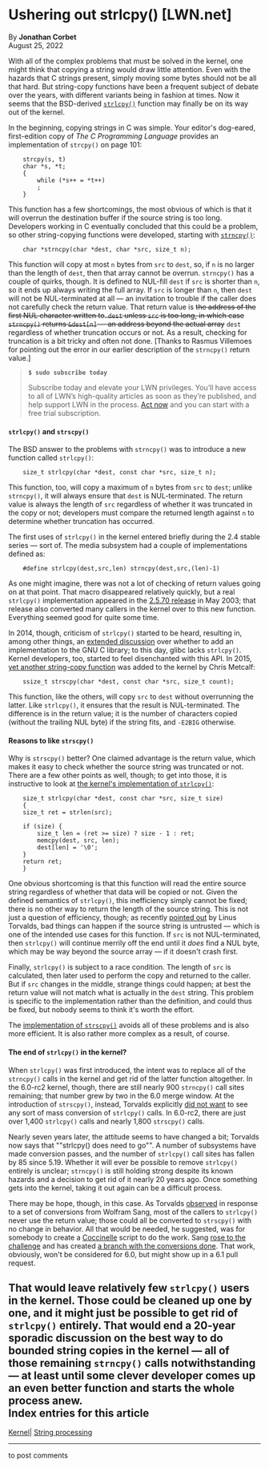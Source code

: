 # Ushering out strlcpy() [LWN.net]

By **Jonathan Corbet**  
August 25, 2022 

With all of the complex problems that must be solved in the kernel, one might think that copying a string would draw little attention. Even with the hazards that C strings present, simply moving some bytes should not be all that hard. But string-copy functions have been a frequent subject of debate over the years, with different variants being in fashion at times. Now it seems that the BSD-derived [`strlcpy()`](https://man.openbsd.org/strlcpy.3) function may finally be on its way out of the kernel. 

In the beginning, copying strings in C was simple. Your editor's dog-eared, first-edition copy of _The C Programming Language_ provides an implementation of `strcpy()` on page 101: 
    
    
        strcpy(s, t)
        char *s, *t;
        {
            while (*s++ = *t++)
    	    ;
        }
    

This function has a few shortcomings, the most obvious of which is that it will overrun the destination buffer if the source string is too long. Developers working in C eventually concluded that this could be a problem, so other string-copying functions were developed, starting with [`strncpy()`](https://man7.org/linux/man-pages/man3/strncpy.3p.html): 
    
    
        char *strncpy(char *dest, char *src, size_t n);
    

This function will copy at most `n` bytes from `src` to `dest`, so, if `n` is no larger than the length of `dest`, then that array cannot be overrun. `strncpy()` has a couple of quirks, though. It is defined to NUL-fill `dest` if `src` is shorter than `n`, so it ends up always writing the full array. If `src` is longer than `n`, then `dest` will not be NUL-terminated at all — an invitation to trouble if the caller does not carefully check the return value. That return value is ~~the address of the first NUL character written to` dest` unless `src` is too long, in which case `strncpy()` returns `&dest[n]` — an address beyond the actual array~~ `dest` regardless of whether truncation occurs or not. As a result, checking for truncation is a bit tricky and often not done. [Thanks to Rasmus Villemoes for pointing out the error in our earlier description of the `strncpy()` return value.] 

> **`$ sudo subscribe today`**
> 
> Subscribe today and elevate your LWN privileges. You’ll have access to all of LWN’s high-quality articles as soon as they’re published, and help support LWN in the process. [Act now](https://lwn.net/Promo/nst-sudo/claim) and you can start with a free trial subscription. 

#### `strlcpy()` and `strscpy()`

The BSD answer to the problems with `strncpy()` was to introduce a new function called `strlcpy()`: 
    
    
        size_t strlcpy(char *dest, const char *src, size_t n);
    

This function, too, will copy a maximum of `n` bytes from `src` to `dest`; unlike `strncpy()`, it will always ensure that `dest` is NUL-terminated. The return value is always the length of `src` regardless of whether it was truncated in the copy or not; developers must compare the returned length against `n` to determine whether truncation has occurred. 

The first uses of `strlcpy()` in the kernel entered briefly during the 2.4 stable series — sort of. The media subsystem had a couple of implementations defined as: 
    
    
        #define strlcpy(dest,src,len) strncpy(dest,src,(len)-1)
    

As one might imagine, there was not a lot of checking of return values going on at that point. That macro disappeared relatively quickly, but a real `strlcpy()` implementation appeared in the [2.5.70 release](https://lore.kernel.org/lkml/Pine.LNX.4.44.0305261903330.2164-100000@home.transmeta.com/) in May 2003; that release also converted many callers in the kernel over to this new function. Everything seemed good for quite some time. 

In 2014, though, criticism of `strlcpy()` started to be heard, resulting in, among other things, an [extended discussion](/Articles/612244/) over whether to add an implementation to the GNU C library; to this day, glibc lacks `strlcpy()`. Kernel developers, too, started to feel disenchanted with this API. In 2015, [yet another string-copy function](/Articles/659214/) was added to the kernel by Chris Metcalf: 
    
    
        ssize_t strscpy(char *dest, const char *src, size_t count);
    

This function, like the others, will copy `src` to `dest` without overrunning the latter. Like `strlcpy()`, it ensures that the result is NUL-terminated. The difference is in the return value; it is the number of characters copied (without the trailing NUL byte) if the string fits, and `-E2BIG` otherwise. 

#### Reasons to like `strscpy()`

Why is `strscpy()` better? One claimed advantage is the return value, which makes it easy to check whether the source string was truncated or not. There are a few other points as well, though; to get into those, it is instructive to look at [the kernel's implementation of `strlcpy()`](https://elixir.bootlin.com/linux/v5.19.3/source/lib/string.c#L125): 
    
    
        size_t strlcpy(char *dest, const char *src, size_t size)
        {
    	size_t ret = strlen(src);
    
    	if (size) {
    	    size_t len = (ret >= size) ? size - 1 : ret;
    	    memcpy(dest, src, len);
    	    dest[len] = '\0';
    	}
    	return ret;
        }
    

One obvious shortcoming is that this function will read the entire source string regardless of whether that data will be copied or not. Given the defined semantics of `strlcpy()`, this inefficiency simply cannot be fixed; there is no other way to return the length of the source string. This is not just a question of efficiency, though; as recently [pointed out](/ml/linux-kernel/CAHk-=wi+xbVq++uqW9YgWpHjyBHNB8a-xad+Xp23-B+eodLCEA@mail.gmail.com/) by Linus Torvalds, bad things can happen if the source string is untrusted — which is one of the intended use cases for this function. If `src` is not NUL-terminated, then `strlcpy()` will continue merrily off the end until it _does_ find a NUL byte, which may be way beyond the source array — if it doesn't crash first. 

Finally, `strlcpy()` is subject to a race condition. The length of `src` is calculated, then later used to perform the copy and returned to the caller. But if `src` changes in the middle, strange things could happen; at best the return value will not match what is actually in the `dest` string. This problem is specific to the implementation rather than the definition, and could thus be fixed, but nobody seems to think it's worth the effort. 

The [implementation of `strscpy()`](https://elixir.bootlin.com/linux/v5.19.3/source/lib/string.c#L151) avoids all of these problems and is also more efficient. It is also rather more complex as a result, of course. 

#### The end of `strlcpy()` in the kernel?

When `strlcpy()` was first introduced, the intent was to replace all of the `strncpy()` calls in the kernel and get rid of the latter function altogether. In the 6.0-rc2 kernel, though, there are still nearly 900 `strncpy()` call sites remaining; that number grew by two in the 6.0 merge window. At the introduction of `strscpy()`, instead, Torvalds explicitly [did not want](https://git.kernel.org/pub/scm/linux/kernel/git/torvalds/linux.git/commit/?id=30c44659f4a3e7e1f9f47e895591b4b40bf62671) to see any sort of mass conversion of `strlcpy()` calls. In 6.0-rc2, there are just over 1,400 `strlcpy()` calls and nearly 1,800 `strscpy()` calls. 

Nearly seven years later, the attitude seems to have changed a bit; Torvalds now says that ""strlcpy() does need to go"". A number of subsystems have made conversion passes, and the number of `strlcpy()` call sites has fallen by 85 since 5.19. Whether it will ever be possible to remove `strlcpy()` entirely is unclear; `strncpy()` is still holding strong despite its known hazards and a decision to get rid of it nearly 20 years ago. Once something gets into the kernel, taking it out again can be a difficult process. 

There may be hope, though, in this case. As Torvalds [observed](/ml/linux-kernel/CAHk-%3DwjGmhaE-Y8GqWKPtWYOi%3DbOarFgo7UkzHNoOVEKnkXXrQ%40mail.gmail.com/) in response to a set of conversions from Wolfram Sang, most of the callers to `strlcpy()` never use the return value; those could all be converted to `strscpy()` with no change in behavior. All that would be needed, he suggested, was for somebody to create a [Coccinelle](https://coccinelle.gitlabpages.inria.fr/website/) script to do the work. Sang [rose to the challenge](/ml/linux-kernel/YvhXzarjOLEJ8nsW@shikoro/) and has created [a branch with the conversions done](https://git.kernel.org/pub/scm/linux/kernel/git/wsa/linux.git/log/?h=renesas/strlcpy). That work, obviously, won't be considered for 6.0, but might show up in a 6.1 pull request. 

That would leave relatively few `strlcpy()` users in the kernel. Those could be cleaned up one by one, and it might just be possible to get rid of `strlcpy()` entirely. That would end a 20-year sporadic discussion on the best way to do bounded string copies in the kernel — all of those remaining `strncpy()` calls notwithstanding — at least until some clever developer comes up an even better function and starts the whole process anew.  
Index entries for this article  
---  
[Kernel](/Kernel/Index)| [String processing](/Kernel/Index#String_processing)  
  


* * *

to post comments 
